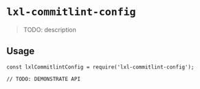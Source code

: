 # `lxl-commitlint-config`

> TODO: description

## Usage

```
const lxlCommitlintConfig = require('lxl-commitlint-config');

// TODO: DEMONSTRATE API
```
